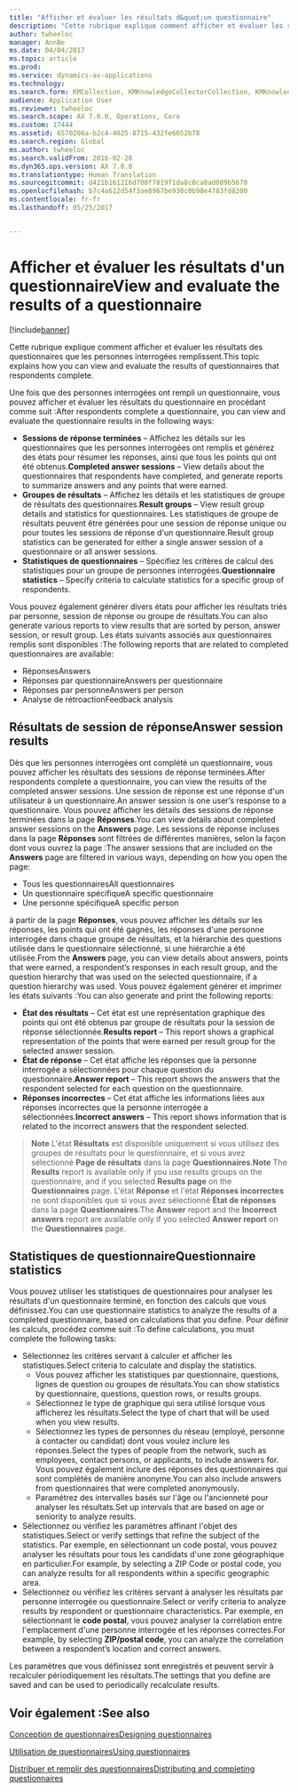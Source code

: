 ```yaml
---
title: "Afficher et évaluer les résultats d&quot;un questionnaire"
description: "Cette rubrique explique comment afficher et évaluer les résultats des questionnaires que les personnes interrogées remplissent."
author: twheeloc
manager: AnnBe
ms.date: 04/04/2017
ms.topic: article
ms.prod: 
ms.service: dynamics-ax-applications
ms.technology: 
ms.search.form: KMCollection, KMKnowledgeCollectorCollection, KMKnowledgeCollectorUserResults
audience: Application User
ms.reviewer: twheeloc
ms.search.scope: AX 7.0.0, Operations, Core
ms.custom: 17444
ms.assetid: 6570206a-b2c4-4025-8715-432fe6652b78
ms.search.region: Global
ms.author: twheeloc
ms.search.validFrom: 2016-02-28
ms.dyn365.ops.version: AX 7.0.0
ms.translationtype: Human Translation
ms.sourcegitcommit: d421b161216d700f7819f1da8c0ca8ad089b5670
ms.openlocfilehash: b7c4a612d54f3ae8967be930c0b98e4783fd8200
ms.contentlocale: fr-fr
ms.lasthandoff: 05/25/2017


---
```


# <a name="view-and-evaluate-the-results-of-a-questionnaire"></a><span data-ttu-id="4fa93-103">Afficher et évaluer les résultats d'un questionnaire</span><span class="sxs-lookup"><span data-stu-id="4fa93-103">View and evaluate the results of a questionnaire</span></span>

[!include[banner](includes/banner.md)]


<span data-ttu-id="4fa93-104">Cette rubrique explique comment afficher et évaluer les résultats des questionnaires que les personnes interrogées remplissent.</span><span class="sxs-lookup"><span data-stu-id="4fa93-104">This topic explains how you can view and evaluate the results of questionnaires that respondents complete.</span></span> 

<span data-ttu-id="4fa93-105">Une fois que des personnes interrogées ont rempli un questionnaire, vous pouvez afficher et évaluer les résultats du questionnaire en procédant comme suit :</span><span class="sxs-lookup"><span data-stu-id="4fa93-105">After respondents complete a questionnaire, you can view and evaluate the questionnaire results in the following ways:</span></span>

-   <span data-ttu-id="4fa93-106">**Sessions de réponse terminées** – Affichez les détails sur les questionnaires que les personnes interrogées ont remplis et générez des états pour résumer les réponses, ainsi que tous les points qui ont été obtenus.</span><span class="sxs-lookup"><span data-stu-id="4fa93-106">**Completed answer sessions** – View details about the questionnaires that respondents have completed, and generate reports to summarize answers and any points that were earned.</span></span>
-   <span data-ttu-id="4fa93-107">**Groupes de résultats** – Affichez les détails et les statistiques de groupe de résultats des questionnaires.</span><span class="sxs-lookup"><span data-stu-id="4fa93-107">**Result groups** – View result group details and statistics for questionnaires.</span></span> <span data-ttu-id="4fa93-108">Les statistiques de groupe de résultats peuvent être générées pour une session de réponse unique ou pour toutes les sessions de réponse d'un questionnaire.</span><span class="sxs-lookup"><span data-stu-id="4fa93-108">Result group statistics can be generated for either a single answer session  of a questionnaire or all answer sessions.</span></span>
-   <span data-ttu-id="4fa93-109">**Statistiques de questionnaires** – Spécifiez les critères de calcul des statistiques pour un groupe de personnes interrogées.</span><span class="sxs-lookup"><span data-stu-id="4fa93-109">**Questionnaire statistics** – Specify criteria to calculate statistics for a specific group of respondents.</span></span>

<span data-ttu-id="4fa93-110">Vous pouvez également générer divers états pour afficher les résultats triés par personne, session de réponse ou groupe de résultats.</span><span class="sxs-lookup"><span data-stu-id="4fa93-110">You can also generate various reports to view results that are sorted by person, answer session, or result group.</span></span> <span data-ttu-id="4fa93-111">Les états suivants associés aux questionnaires remplis sont disponibles :</span><span class="sxs-lookup"><span data-stu-id="4fa93-111">The following reports that are related to completed questionnaires are available:</span></span>

-   <span data-ttu-id="4fa93-112">Réponses</span><span class="sxs-lookup"><span data-stu-id="4fa93-112">Answers</span></span>
-   <span data-ttu-id="4fa93-113">Réponses par questionnaire</span><span class="sxs-lookup"><span data-stu-id="4fa93-113">Answers per questionnaire</span></span>
-   <span data-ttu-id="4fa93-114">Réponses par personne</span><span class="sxs-lookup"><span data-stu-id="4fa93-114">Answers per person</span></span>
-   <span data-ttu-id="4fa93-115">Analyse de rétroaction</span><span class="sxs-lookup"><span data-stu-id="4fa93-115">Feedback analysis</span></span>

## <a name="answer-session-results"></a><span data-ttu-id="4fa93-116">Résultats de session de réponse</span><span class="sxs-lookup"><span data-stu-id="4fa93-116">Answer session results</span></span>
<span data-ttu-id="4fa93-117">Dès que les personnes interrogées ont complété un questionnaire, vous pouvez afficher les résultats des sessions de réponse terminées.</span><span class="sxs-lookup"><span data-stu-id="4fa93-117">After respondents complete a questionnaire, you can view the results of the completed answer sessions.</span></span> <span data-ttu-id="4fa93-118">Une session de réponse est une réponse d'un utilisateur à un questionnaire.</span><span class="sxs-lookup"><span data-stu-id="4fa93-118">An answer session is one user’s response to a questionnaire.</span></span> <span data-ttu-id="4fa93-119">Vous pouvez afficher les détails des sessions de réponse terminées dans la page **Réponses**.</span><span class="sxs-lookup"><span data-stu-id="4fa93-119">You can view details about completed answer sessions on the **Answers** page.</span></span> <span data-ttu-id="4fa93-120">Les sessions de réponse incluses dans la page **Réponses** sont filtrées de différentes manières, selon la façon dont vous ouvrez la page :</span><span class="sxs-lookup"><span data-stu-id="4fa93-120">The answer sessions that are included on the **Answers** page are filtered in various ways, depending on how you open the page:</span></span>

-   <span data-ttu-id="4fa93-121">Tous les questionnaires</span><span class="sxs-lookup"><span data-stu-id="4fa93-121">All questionnaires</span></span>
-   <span data-ttu-id="4fa93-122">Un questionnaire spécifique</span><span class="sxs-lookup"><span data-stu-id="4fa93-122">A specific questionnaire</span></span>
-   <span data-ttu-id="4fa93-123">Une personne spécifique</span><span class="sxs-lookup"><span data-stu-id="4fa93-123">A specific person</span></span>

<span data-ttu-id="4fa93-124">à partir de la page **Réponses**, vous pouvez afficher les détails sur les réponses, les points qui ont été gagnés, les réponses d'une personne interrogée dans chaque groupe de résultats, et la hiérarchie des questions utilisée dans le questionnaire sélectionné, si une hiérarchie a été utilisée.</span><span class="sxs-lookup"><span data-stu-id="4fa93-124">From the **Answers** page, you can view details about answers, points that were earned, a respondent’s responses in each result group, and the question hierarchy that was used on the selected questionnaire, if a question hierarchy was used.</span></span> <span data-ttu-id="4fa93-125">Vous pouvez également générer et imprimer les états suivants :</span><span class="sxs-lookup"><span data-stu-id="4fa93-125">You can also generate and print the following reports:</span></span>

-   <span data-ttu-id="4fa93-126">**État des résultats** – Cet état est une représentation graphique des points qui ont été obtenus par groupe de résultats pour la session de réponse sélectionnée.</span><span class="sxs-lookup"><span data-stu-id="4fa93-126">**Results report** – This report shows a graphical representation of the points that were earned per result group for the selected answer session.</span></span>
-   <span data-ttu-id="4fa93-127">**État de réponse** – Cet état affiche les réponses que la personne interrogée a sélectionnées pour chaque question du questionnaire.</span><span class="sxs-lookup"><span data-stu-id="4fa93-127">**Answer report** – This report shows the answers that the respondent selected for each question on the questionnaire.</span></span>
-   <span data-ttu-id="4fa93-128">**Réponses incorrectes** – Cet état affiche les informations liées aux réponses incorrectes que la personne interrogée a sélectionnées.</span><span class="sxs-lookup"><span data-stu-id="4fa93-128">**Incorrect answers** – This report shows information that is related to the incorrect answers that the respondent selected.</span></span>

> <span data-ttu-id="4fa93-129">**Note**
>  L'état **Résultats** est disponible uniquement si vous utilisez des groupes de résultats pour le questionnaire, et si vous avez sélectionné **Page de résultats** dans la page **Questionnaires**.</span><span class="sxs-lookup"><span data-stu-id="4fa93-129">**Note**
  The **Results** report is available only if you use results groups on the questionnaire, and if you selected **Results page** on the **Questionnaires** page.</span></span> <span data-ttu-id="4fa93-130">L'état **Réponse** et l'état **Réponses incorrectes** ne sont disponibles que si vous avez sélectionné **État de réponses** dans la page **Questionnaires**.</span><span class="sxs-lookup"><span data-stu-id="4fa93-130">The **Answer** report and the **Incorrect answers** report are available only if you selected **Answer report** on the **Questionnaires** page.</span></span>

## <a name="questionnaire-statistics"></a><span data-ttu-id="4fa93-131">Statistiques de questionnaire</span><span class="sxs-lookup"><span data-stu-id="4fa93-131">Questionnaire statistics</span></span>
<span data-ttu-id="4fa93-132">Vous pouvez utiliser les statistiques de questionnaires pour analyser les résultats d'un questionnaire terminé, en fonction des calculs que vous définissez.</span><span class="sxs-lookup"><span data-stu-id="4fa93-132">You can use questionnaire statistics to analyze the results of a completed questionnaire, based on calculations that you define.</span></span> <span data-ttu-id="4fa93-133">Pour définir les calculs, procédez comme suit :</span><span class="sxs-lookup"><span data-stu-id="4fa93-133">To define calculations, you must complete the following tasks:</span></span>

-   <span data-ttu-id="4fa93-134">Sélectionnez les critères servant à calculer et afficher les statistiques.</span><span class="sxs-lookup"><span data-stu-id="4fa93-134">Select criteria to calculate and display the statistics.</span></span>
    -   <span data-ttu-id="4fa93-135">Vous pouvez afficher les statistiques par questionnaire, questions, lignes de question ou groupes de résultats.</span><span class="sxs-lookup"><span data-stu-id="4fa93-135">You can show statistics by questionnaire, questions, question rows, or results groups.</span></span>
    -   <span data-ttu-id="4fa93-136">Sélectionnez le type de graphique qui sera utilisé lorsque vous afficherez les résultats.</span><span class="sxs-lookup"><span data-stu-id="4fa93-136">Select the type of chart that will be used when you view results.</span></span>
    -   <span data-ttu-id="4fa93-137">Sélectionnez les types de personnes du réseau (employé, personne à contacter ou candidat) dont vous voulez inclure les réponses.</span><span class="sxs-lookup"><span data-stu-id="4fa93-137">Select the types of people from the network, such as employees, contact persons, or applicants, to include answers for.</span></span> <span data-ttu-id="4fa93-138">Vous pouvez également inclure des réponses des questionnaires qui sont complétés de manière anonyme.</span><span class="sxs-lookup"><span data-stu-id="4fa93-138">You can also include answers from questionnaires that were completed anonymously.</span></span>
    -   <span data-ttu-id="4fa93-139">Paramétrez des intervalles basés sur l'âge ou l'ancienneté pour analyser les résultats.</span><span class="sxs-lookup"><span data-stu-id="4fa93-139">Set up intervals that are based on age or seniority to analyze results.</span></span>
-   <span data-ttu-id="4fa93-140">Sélectionnez ou vérifiez les paramètres affinant l'objet des statistiques.</span><span class="sxs-lookup"><span data-stu-id="4fa93-140">Select or verify settings that refine the subject of the statistics.</span></span> <span data-ttu-id="4fa93-141">Par exemple, en sélectionnant un code postal, vous pouvez analyser les résultats pour tous les candidats d'une zone géographique en particulier.</span><span class="sxs-lookup"><span data-stu-id="4fa93-141">For example, by selecting a ZIP Code or postal code, you can analyze results for all respondents within a specific geographic area.</span></span>
-   <span data-ttu-id="4fa93-142">Sélectionnez ou vérifiez les critères servant à analyser les résultats par personne interrogée ou questionnaire.</span><span class="sxs-lookup"><span data-stu-id="4fa93-142">Select or verify criteria to analyze results by respondent or questionnaire characteristics.</span></span> <span data-ttu-id="4fa93-143">Par exemple, en sélectionnant le **code postal**, vous pouvez analyser la corrélation entre l'emplacement d'une personne interrogée et les réponses correctes.</span><span class="sxs-lookup"><span data-stu-id="4fa93-143">For example, by selecting **ZIP/postal code**, you can analyze the correlation between a respondent’s location and correct answers.</span></span>

<span data-ttu-id="4fa93-144">Les paramètres que vous définissez sont enregistrés et peuvent servir à recalculer périodiquement les résultats.</span><span class="sxs-lookup"><span data-stu-id="4fa93-144">The settings that you define are saved and can be used to periodically recalculate results.</span></span>

<a name="see-also"></a><span data-ttu-id="4fa93-145">Voir également :</span><span class="sxs-lookup"><span data-stu-id="4fa93-145">See also</span></span>
--------

[<span data-ttu-id="4fa93-146">Conception de questionnaires</span><span class="sxs-lookup"><span data-stu-id="4fa93-146">Designing questionnaires</span></span>](design-questionnaires.md)

[<span data-ttu-id="4fa93-147">Utilisation de questionnaires</span><span class="sxs-lookup"><span data-stu-id="4fa93-147">Using questionnaires</span></span>](questionnaires.md)

[<span data-ttu-id="4fa93-148">Distribuer et remplir des questionnaires</span><span class="sxs-lookup"><span data-stu-id="4fa93-148">Distributing and completing questionnaires</span></span>](distribute-questionnaires.md)





